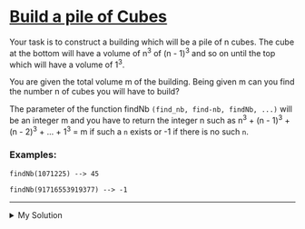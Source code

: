 # [Build a pile of Cubes](https://www.codewars.com/kata/5592e3bd57b64d00f3000047)

Your task is to construct a building which will be a pile of n cubes. The cube at the bottom will have a volume of
n<sup>3</sup> of (n - 1)<sup>3</sup> and so on until the top which will have a volume of 1<sup>3</sup>.

You are given the total volume m of the building. Being given m can you find the number n of cubes you will have to
build?

The parameter of the function findNb `(find_nb, find-nb, findNb, ...)` will be an integer m and you have to return the
integer n such as n<sup>3</sup> + (n - 1)<sup>3</sup> + (n - 2)<sup>3</sup> + ... + 1<sup>3</sup> = m if such a `n`
exists or -1 if there is no such `n`.

### Examples:

```
findNb(1071225) --> 45

findNb(91716553919377) --> -1
```

---

<details><summary>My Solution</summary>

```js
function findNb(m) {
  let n = 0; // Initialize a variable to represent the cube number

  // Keep subtracting the cube of the increasing n from m until m becomes non-positive
  while (m > 0) {
    n = n + 1; // Increment n to check the next cube
    m = m - Math.pow(n, 3); // Subtract the cube of n from m
  }

  // If m is still positive after the loop, return -1 (indicating no such cube exists)
  // Otherwise, return the value of n (the cube number found)
  return m ? -1 : n;
}
```

</details>
